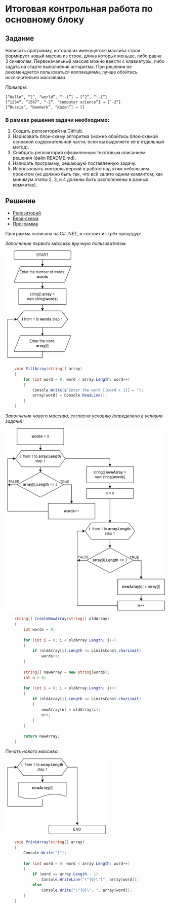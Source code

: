 # Итоговая контрольная работа по основному блоку
## Задание
Написать программу, которая из имеющегося массива строк формирует новый массив из строк, длина которых меньше, либо равна 3 символам. Первоначальный массив можно ввести с клавиатуры, либо задать на старте выполнения алгоритма. При решении не рекомендуется пользоваться коллекциями, лучше обойтись исключительно массивами.

*Примеры:*

    [“Hello”, “2”, “world”, “:-)”] → [“2”, “:-)”]
    [“1234”, “1567”, “-2”, “computer science”] → [“-2”]
    [“Russia”, “Denmark”, “Kazan”] → []

### В рамках решения задачи необходимо:
1. Создать репозиторий на GitHub.
2. Нарисовать блок-схему алгоритма (можно обойтись блок-схемой основной содержательной части, если вы выделяете её в отдельный метод).
3. Снабдить репозиторий оформленным текстовым описанием решения (файл README.md).
4. Написать программу, решающую поставленную задачу.
5. Использовать контроль версий в работе над этим небольшим проектом (не должно быть так, что всё залито одним коммитом, как минимум этапы 2, 3, и 4 должны быть расположены в разных коммитах).

## Решение
- [Репозиторий](https://github.com/dwuser78/Test_for_the_first_block "Репозиторий")
- [Блок-схема](https://github.com/dwuser78/Test_for_the_first_block/blob/main/Diagram.drawio "Блок-схема")
- [Программа](https://github.com/dwuser78/Test_for_the_first_block/tree/main/App "Программа")

Программа написана на C# .NET, и состоит из трёх процедур:

*Заполнение первого массива вручную пользователем:*

[![N](https://github.com/dwuser78/Test_for_the_first_block/blob/main/Img/diag_part_1.png?raw=true)]()
```C#
    void FillArray(string[] array)
    {
        for (int word = 0; word < array.Length; word++)
        {
            Console.Write($"Enter the word [{word + 1}] = ");
            array[word] = Console.ReadLine();
        }
    }
```

*Заполнение нового массива, согласно условию (определено в условии задачи):*

[![N](https://github.com/dwuser78/Test_for_the_first_block/blob/main/Img/diag_part_2.png?raw=true)]()
```C#
    string[] CreateNewArray(string[] oldArray)
    {
        int words = 0;
    
        for (int i = 0; i < oldArray.Length; i++)
        {
            if (oldArray[i].Length <= LimitsConst.charLimit)
                words++;
        }
    
        string[] newArray = new string[words];
        int n = 0;
    
        for (int i = 0; i < oldArray.Length; i++)
        {
            if (oldArray[i].Length <= LimitsConst.charLimit)
            {
                newArray[n] = oldArray[i];
                n++;
            }
        }
    
        return newArray;
    }
```

*Печать нового массива:*

[![N](https://github.com/dwuser78/Test_for_the_first_block/blob/main/Img/diag_part_3.png?raw=true)]()
```C#
    void PrintArray(string[] array)
    {
        Console.Write("[");
    
        for (int word = 0; word < array.Length; word++)
        {
            if (word == array.Length - 1)
                Console.WriteLine("\"{0}\"]", array[word]);
            else
                Console.Write("\"{0}\", ", array[word]);
        }
    }
```